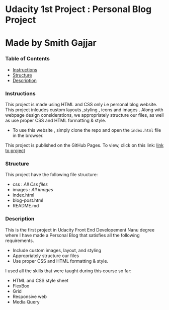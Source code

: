 # Udacity 1st Project : Personal Blog Project
# Made by Smith Gajjar

### Table of Contents

* [Instructions](#instructions)
* [Structure](#structure)
* [Description](#description)

### Instructions

This project is made using HTML and CSS only i.e personal blog website. This project inlcudes custom layouts ,styling , icons  and  images . Along with webpage design considerations,  we appropriately structure our files, as well as use proper CSS and HTML formatting & style.

- To use this website , simply clone the repo and open the `index.html` file in the browser.

This project is published on the GitHub Pages. To view, click on this link: [link to project](https://smithg09.github.io/FEND_01_Personal_Blog_Website/index.html)



### Structure 
This project have the following file structure:
- css
    : *All Css files*
- images
    : *All images*
- index.html
- blog-post.html
- README.md

### Description

This is the first project in Udacity Front End Developement Nanu degree where I have made a  Personal Blog that satisfies all  the following requirements.
- Include custom images, layout, and styling
- Appropriately structure our files
- Use proper CSS and HTML formatting & style.

I used all the skills that were taught during this course so far:

- HTML and CSS style sheet
- FlexBox
- Grid
- Responsive web
- Media Query
